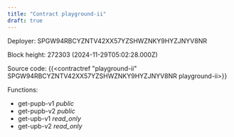 ```yaml
---
title: "Contract playground-ii"
draft: true
---
```

Deployer: SPGW94RBCYZNTV42XX57YZSHWZNKY9HYZJNYV8NR


 



Block height: 272303 (2024-11-29T05:02:28.000Z)

Source code: {{<contractref "playground-ii" SPGW94RBCYZNTV42XX57YZSHWZNKY9HYZJNYV8NR playground-ii>}}

Functions:

* get-pupb-v1 _public_
* get-pupb-v2 _public_
* get-upb-v1 _read_only_
* get-upb-v2 _read_only_
